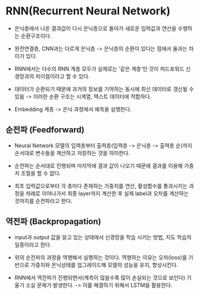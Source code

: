 # RNN(Recurrent Neural Network)

- 은닉층에서 나온 결과값이 다시 은닉층으로 돌아가 새로운 입력값과 연산을 수행하는 순환구조이다.

- 완전연결층, CNN과는 다르게 은닉층 -> 은닉층의 순환이 있다는 점에서 둘과는 차이가 있다.

- RNN에서는 다수의 RNN 계층 모두가 실제로는 '같은 계층'인 것이 피드포워드 신경망과의 차이점이라고 할 수 있다.

- 데이터가 순환되기 때문에 과거의 정보를 기억하는 동시에 최신 데이터로 갱신될 수 있음 -> 이러한 순환 구조는 시계열, 텍스트 데이터에 적합하다.

- Embedding 계층 -> 은닉 과정에서 예측을 실행한다.

## 순전파 (Feedforward)

- Neural Network 모델의 입력층부터 출력층(입력층 -> 은닉층 -> 출력층 순)까지 순서대로 변수들을 계산하고 저장하는 것을 의미한다.

- 순전파는 순서대로 진행되며 마지막에 결과 값이 나오기 때문에 결과를 이용해 가중치 조절을 할 수 없다.

- 최초 입력값으로부터 각 층마다 존재하는 가중치를 연산, 활성함수를 통과시키는 과정을 차례로 이어나가서 최종 layer까지 계산한 후 실제 label과 오차를 계산하는 것까지를 순전파라고 한다.

## 역전파 (Backpropagation)

- input과 output 값을 알고 있는 상태에서 신경망을 학습 시키는 방법, 지도 학습의 일종이라고 한다.

- 위의 순전파의 과정을 역행해서 실행하는 것이다. 역행하는 이유는 오차(loss)를 기반으로 가중치와 은닉상태를 업그레이드해 모델의 성능을 유지, 향상시킨다.

- RNN에서 역전파가 진행되면서(계측이 많을수록 많이 손실되는 것으로 보인다) 기울기 소실 문제가 발생한다. -> 이를 해결하기 위해서 LSTM을 활용한다.

